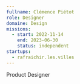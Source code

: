 ```yaml
---
fullname: Clémence Piétot
role: Designer
domaine: Design
missions:
  - start: 2022-11-14
    end: 2023-06-30
    status: independent
startups:
  - rafraichir.les.villes
---
```


Product Designer

